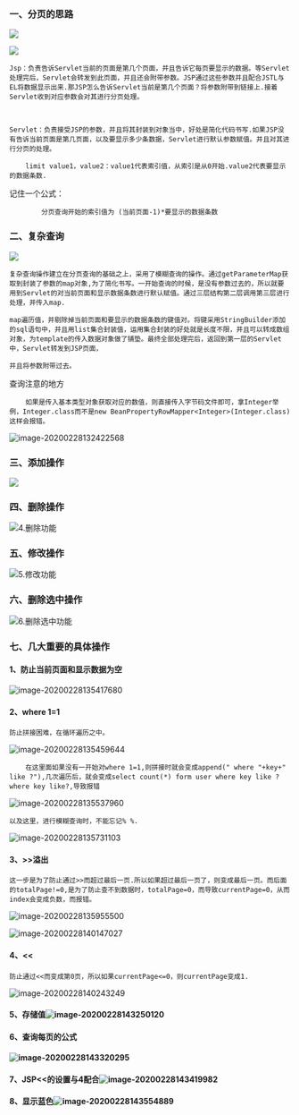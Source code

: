 ### 一、分页的思路

![](..\img\7.分页查询功能.bmp)

![](..\img\7_2.分页查询功能2.bmp)

```
Jsp：负责告诉Servlet当前的页面是第几个页面，并且告诉它每页要显示的数据。等Servlet处理完后，Servlet会转发到此页面，并且还会附带参数。JSP通过这些参数并且配合JSTL与EL将数据显示出来.那JSP怎么告诉Servlet当前是第几个页面？将参数附带到链接上.接着Servlet收到对应参数会对其进行分页处理。



Servlet：负责接受JSP的参数，并且将其封装到对象当中，好处是简化代码书写.如果JSP没有告诉当前页面是第几页面，以及要显示多少条数据，Servlet进行默认参数赋值。并且对其进行分页的处理。
```



```
	limit value1，value2：value1代表索引值，从索引是从0开始.value2代表要显示的数据条数.
```

记住一个公式：

```
		分页查询开始的索引值为 (当前页面-1)*要显示的数据条数
```

 	

### 二、复杂查询

![](..\img\复杂条件分页查询.bmp)

```
复杂查询操作建立在分页查询的基础之上，采用了模糊查询的操作。通过getParameterMap获取到封装了参数的map对象,为了简化书写。一开始查询的时候，是没有参数过去的，所以就要用到Servlet的对当前页面和显示数据条数进行默认赋值。通过三层结构第二层调用第三层进行处理，并传入map.

map遍历值，并剔除掉当前页面和要显示的数据条数的键值对。将键采用StringBuilder添加的sql语句中，并且用list集合封装值，运用集合封装的好处就是长度不限，并且可以转成数组对象，为template的传入数据对象做了铺垫。最终全部处理完后，返回到第一层的Servlet中，Servlet转发到JSP页面，

并且将参数附带过去。
```

查询注意的地方

```
	如果是传入基本类型对象获取对应的数值，则直接传入字节码文件即可，拿Integer举例，Integer.class而不是new BeanPropertyRowMapper<Integer>(Integer.class)这样会报错。
```

![image-20200228132422568](..\img\image-20200228132422568.png)



### 三、添加操作

![](..\img\3.添加功能.bmp)

### 四、删除操作

![4.删除功能](..\img\4.删除功能.bmp)

### 五、修改操作

![5.修改功能](..\img\5.修改功能.bmp)

### 六、删除选中操作

![6.删除选中功能](..\img\6.删除选中功能.bmp)

### 七、几大重要的具体操作

#### 1、防止当前页面和显示数据为空

![image-20200228135417680](..\img\image-20200228135417680.png)

#### 2、where 1=1

```
防止拼接困难，在循环遍历之中。
```

![image-20200228135459644](..\img\image-20200228135459644.png)

```
	在这里面如果没有一开始对where 1=1,则拼接时就会变成append(" where "+key+" like ?"),几次遍历后，就会变成select count(*) form user where key like ? where key like?,导致报错
```

![image-20200228135537960](..\img\image-20200228135537960.png)

```
以及这里，进行模糊查询时，不能忘记% %.
```

![image-20200228135731103](..\img\image-20200228135731103.png)

#### 3、>>溢出

```
这一步是为了防止通过>>而超过最后一页.所以如果超过最后一页了，则变成最后一页。而后面的totalPage!=0,是为了防止查不到数据时，totalPage=0，而导致currentPage=0，从而index会变成负数，而报错。
```

![image-20200228135955500](..\img\image-20200228135955500.png)

![image-20200228140147027](..\img\image-20200228140147027.png)

#### 4、<<

```
防止通过<<而变成第0页，所以如果currentPage<=0，则currentPage变成1.
```

![image-20200228140243249](..\img\image-20200228140243249.png)

#### 5、存储值![image-20200228143250120](..\img\image-20200228143250120.png)

#### 6、查询每页的公式

#### ![image-20200228143320295](..\img\image-20200228143320295.png)

#### 7、JSP<<的设置与4配合![image-20200228143419982](..\img\image-20200228143419982.png)

#### 8、显示蓝色![image-20200228143554889](..\img\image-20200228143554889.png)